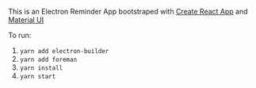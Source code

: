 This is an Electron Reminder App bootstraped with [Create React App](https://github.com/facebookincubator/create-react-app) and [Material UI](https://material-ui.com)

To run:

1. ```yarn add electron-builder```
2. ```yarn add foreman```
3. ```yarn install```
4. ```yarn start```

